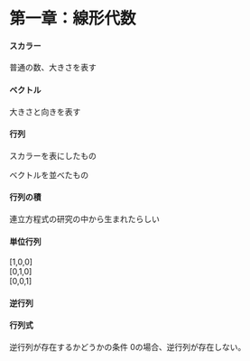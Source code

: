  # 第一章：線形代数

 #### スカラー　
普通の数、大きさを表す
 
 #### ベクトル
 
大きさと向きを表す
 
 #### 行列
スカラーを表にしたもの　

ベクトルを並べたもの

 #### 行列の積
連立方程式の研究の中から生まれたらしい
 
 #### 単位行列
[1,0,0]<br/>
[0,1,0]<br/>
[0,0,1]<br/>
 #### 逆行列
 
 #### 行列式
逆行列が存在するかどうかの条件
0の場合、逆行列が存在しない。
